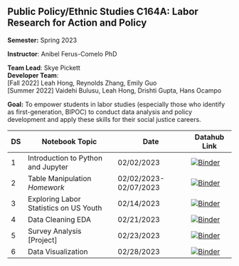 ## Public Policy/Ethnic Studies C164A: Labor Research for Action and Policy

**Semester:** Spring 2023

**Instructor**: Anibel Ferus-Comelo PhD

**Team Lead**: Skye Pickett <br>
**Developer Team**:<br>
[Fall 2022] Leah Hong, Reynolds Zhang, Emily Guo <br>
[Summer 2022] Vaidehi Bulusu, Leah Hong, Drishti Gupta, Hans Ocampo

**Goal:** To empower students in labor studies (especially those who identify as first-generation, BIPOC) to conduct data analysis and policy development and apply these skills for their social justice careers.

|DS| Notebook Topic         | Date       | Datahub Link       |
|------|-----------------|------------|--------------------|
|1| Introduction to Python and Jupyter  |  02/02/2023| [![Binder](https://img.shields.io/badge/Launch-UCB%20Datahub-blue.svg)](https://datahub.berkeley.edu/hub/user-redirect/git-pull?repo=https%3A%2F%2Fgithub.com%2Fds-modules%2FPUBPOL-ETHSTD-C164A-SP23&branch=main&urlpath=tree%2FPUBPOL-ETHSTD-C164A-SP23%2F1.+Introduction+to+Python+and+Jupyter.ipynb)    |  | 
|2| Table Manipulation *Homework* | 02/02/2023-02/07/2023 | [![Binder](https://img.shields.io/badge/Launch-UCB%20Datahub-blue.svg)](https://datahub.berkeley.edu/hub/user-redirect/git-pull?repo=https%3A%2F%2Fgithub.com%2Fds-modules%2FPUBPOL-ETHSTD-C164A-SP23&branch=main&urlpath=tree%2FPUBPOL-ETHSTD-C164A-SP23%2F2.+Table+Manipulation+Homework.ipynb)    |  | 
|3| Exploring Labor Statistics on US Youth | 02/14/2023 |  [![Binder](https://img.shields.io/badge/Launch-UCB%20Datahub-blue.svg)](https://datahub.berkeley.edu/hub/user-redirect/git-pull?repo=https%3A%2F%2Fgithub.com%2Fds-modules%2FPUBPOL-ETHSTD-C164A-SP23&branch=main&urlpath=tree%2FPUBPOL-ETHSTD-C164A-SP23%2F3.+Exploring+Labor+Statistics+Among+US+Youth.ipynb)  |  | 
|4| Data Cleaning EDA | 02/21/2023 |  [![Binder](https://img.shields.io/badge/Launch-UCB%20Datahub-blue.svg)](https://datahub.berkeley.edu/hub/user-redirect/git-pull?repo=https%3A%2F%2Fgithub.com%2Fds-modules%2FPUBPOL-ETHSTD-C164A-SP23&branch=main&urlpath=tree%2FPUBPOL-ETHSTD-C164A-SP23%2F4.+Data+Cleaning+EDA.ipynb)   |  | 
|5| Survey Analysis [Project]  | 02/23/2023 |  [![Binder](https://img.shields.io/badge/Launch-UCB%20Datahub-blue.svg)](https://datahub.berkeley.edu/hub/user-redirect/git-pull?repo=https%3A%2F%2Fgithub.com%2Fds-modules%2FPUBPOL-ETHSTD-C164A-SP23&branch=main&urlpath=tree%2FPUBPOL-ETHSTD-C164A-SP23%2F6.+Survey+Analysis.ipynb)  |  | 
|6| Data Visualization |02/28/2023  |    [![Binder](https://img.shields.io/badge/Launch-UCB%20Datahub-blue.svg)](https://datahub.berkeley.edu/hub/user-redirect/git-pull?repo=https%3A%2F%2Fgithub.com%2Fds-modules%2FPUBPOL-ETHSTD-C164A-SP23&branch=main&urlpath=tree%2FPUBPOL-ETHSTD-C164A-SP23%2F4.+Data+Visualization.ipynb) |  | 

